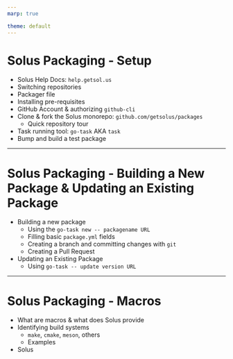 ```yaml
---
marp: true

theme: default
---
```


# Solus Packaging - Setup

* Solus Help Docs: `help.getsol.us`
* Switching repositories
* Packager file
* Installing pre-requisites
* GitHub Account & authorizing `github-cli`
* Clone & fork the Solus monorepo: `github.com/getsolus/packages`
  * Quick repository tour
* Task running tool: `go-task` AKA `task`
* Bump and build a test package

---

# Solus Packaging - Building a New Package & Updating an Existing Package

* Building a new package
  * Using the `go-task new -- packagename URL`
  * Filling basic `package.yml` fields
  * Creating a branch and committing changes with `git`
  * Creating a Pull Request
* Updating an Existing Package
  * Using `go-task -- update version URL`

---

# Solus Packaging - Macros

- What are macros & what does Solus provide
- Identifying build systems
  - `make`, `cmake`, `meson`, others
  - Examples
- Solus 